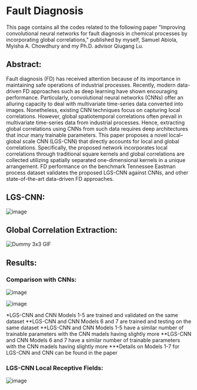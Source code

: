 # Fault Diagnosis

This page contains all the codes related to the following paper "Improving convolutional neural networks for fault diagnosis in chemical processes by incorporating global correlations," published by myself, Samuel Abiola, Myisha A. Chowdhury and my Ph.D. advisor Qiugang Lu.

## Abstract:

Fault diagnosis (FD) has received attention because of its importance in maintaining safe operations of industrial processes. Recently, modern data-driven FD approaches such as deep learning have shown encouraging performance. Particularly, convolutional neural networks (CNNs) offer an alluring capacity to deal with multivariate time-series data converted into images. Nonetheless, existing CNN techniques focus on capturing local correlations. However, global spatiotemporal correlations often prevail in multivariate time-series data from industrial processes. Hence, extracting global correlations using CNNs from such data requires deep architectures that incur many trainable parameters. This paper proposes a novel local–global scale CNN (LGS-CNN) that directly accounts for local and global correlations. Specifically, the proposed network incorporates local correlations through traditional square kernels and global correlations are collected utilizing spatially separated one-dimensional kernels in a unique arrangement. FD performance on the benchmark Tennessee Eastman process dataset validates the proposed LGS-CNN against CNNs, and other state-of-the-art data-driven FD approaches.

## LGS-CNN:

![image](https://github.com/SaifAlWahaibi/FaultDiagnosis/assets/106843163/3335d0eb-3c39-4bb7-b9b2-a0522272ba29)

## Global Correlation Extraction:

![Dummy 3x3 GIF](https://github.com/SaifAlWahaibi/FaultDiagnosis/assets/106843163/5227a882-7132-48ee-9c2e-d89419fa78f0.gif)

## Results:

### Comparison with CNNs:

![image](https://github.com/SaifAlWahaibi/FaultDiagnosis/assets/106843163/6cf142d0-9c6f-4e63-9d72-3427fe3fc5bc)

![image](https://github.com/SaifAlWahaibi/FaultDiagnosis/assets/106843163/3bd95b9c-5d24-4186-8acd-a5649f4b71aa)


*LGS-CNN and CNN Models 1-5 are trained and validated on the same dataset
**LGS-CNN and CNN Models 6 and 7 are trained and testing on the same dataset
**LGS-CNN and CNN Models 1-5 have a similar number of trainable parameters with the CNN madels having slightly more
**LGS-CNN and CNN Models 6 and 7 have a similar number of trainable parameters with the CNN madels having slightly more
***Details on Models 1-7 for LGS-CNN and CNN can be found in the paper

### LGS-CNN Local Receptive Fields:

![image](https://github.com/SaifAlWahaibi/FaultDiagnosis/assets/106843163/0bd68cc2-ae01-45d1-a289-6bb77edd20f1)


